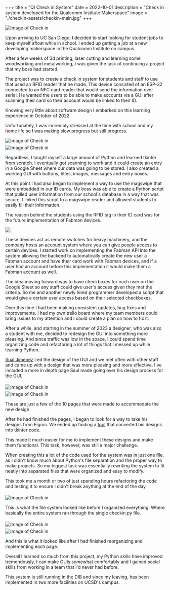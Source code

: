+++
title = "QI Check in System"
date = 2022-10-01
description = "Check in system developed for the Qualcomm Institute Makerspace"
image = "./checkin-assets/checkin-main.jpg"
+++

<img src="/yo.jpg" alt="Image of Check in" style="display: block; margin-left:auto; margin-right:auto"> 

Upon arriving to UC San Diego, I decided to start looking for student jobs to keep myself 
afloat while in school. I ended up getting a job at a new developing makerspace in the Qualcomm
Institute on campus.

After a few weeks of 3d printing, laser cutting and learning some woodworking and metalworking, I 
was given the task of continuing a project that my boss had started.

The project was to create a check in system for students and staff to use that used an RFID reader that 
he made. This device consisted of an ESP-32 connected to an NFC card reader that would send the information
over serial. He wanted the users to be able to make accounts via a GUI after scanning their card so their 
account would be linked to their ID.

Knowing very little about software design I embarked on this learning experience in October of 2022.

Unfortunately, I was incredibly stressed at the time with school and my home life so I was making slow progress
but still progress.

<img src="/og-main-page.jpg" alt="Image of Check in" style="display: block; margin-left:auto; margin-right:auto"> 

<img src="/og-no-account.jpg" alt="Image of Check in" style="display: block; margin-left:auto; margin-right:auto; padding-top: 5px"> 

Regardless, I taught myself a large amount of Python and learned tkinter from scratch. I eventually
got scanning to work and it could create an entry in a Google Sheet where our data was going to be stored.
I also created a working GUI with buttons, titles, images, messages and entry boxes.

At this point I had also began to implement a way to use the magswipe that were embedded in our ID cards.
My boss was able to create a Python script that pulled user information from our school's database in a way
that was secure. I linked this script to a magswipe reader and allowed students to easily fill their information.

The reason behind the students using the RFID tag in their ID card was for the future implementation of Fabman devices.

![](/fabman.jpg)

These devices act as remote switches for heavy machinery, and the company hosts an account system where you can give people 
access to certain devices. I started work on implementing the Fabman API into the system allowing the backend to automatically
create the new user a Fabman account and have their card work with Fabman devices, and if a user had an account before this implementation
it would make them a Fabman account as well.

The idea moving forward was to have checkboxes for each user on the Google Sheet so any staff could give user's access given they met the
criteria. So me and another newly hired programmer developed a script that would give a certain user access based on their selected checkboxes.

Over this time I had been making consistent updates, bug fixes and improvements. I had my own trello board where my team members could bring issues
to my attention and I could create a plan on how to fix it.

After a while, and starting in the summer of 2023 a designer, who was also a student with me, decided to redesign the GUI into something more pleasing.
And since traffic was low in the space, I could spend time organizing code and refactoring a lot of things that I messed up while learning Python.

[Sual Jimenez](https://sauljimenez.com/qualcomm-makerspace-check-in-overcomplicated) 
Led the design of the GUI and we met often with other staff and came up with a design that was more pleasing and more effective.
I've included a more in depth page Saul made going over his design process for the GUI.

<img src="/new-main.jpg" alt="Image of Check in" style="display: block; margin-left:auto; margin-right:auto; padding-top: 5px"> 
<img src="/new-account.jpg" alt="Image of Check in" style="display: block; margin-left:auto; margin-right:auto; padding-top: 5px"> 

These are just a few of the 10 pages that were made to accommodate the new design.

After he had finished the pages, I began to look for a way to take his designs from Figma. We ended up 
finding a [tool](https://github.com/Axorax/tkforge) that converted his designs into tkinter code.

This made it much easier for me to implement these designs and make them functional. This task, however, was
still a major challenge.

When creating this a lot of the code used for the system was in just one file, as I didn't know much about
Python's file separation and the proper way to make projects. So my biggest task was essentially 
rewriting the system to fit neatly into separated files that were organized and easy to modify.

This took me a month or two of just spending hours refactoring the code and testing it to ensure I didn't break anything
at the end of the day.


<img src="/og-github.jpg" alt="Image of Check in" style="display: block; margin-left:auto; margin-right:auto; padding-top: 5px"> 

This is what the file system looked like before I organized everything. Where basically the entire system ran
through the single checkin.py file.

<img src="/new-github-main.jpg" alt="Image of Check in" style="display: block; margin-left:auto; margin-right:auto; padding-top: 5px"> 
<img src="/new-github-src.png" alt="Image of Check in" style="display: block; margin-left:auto; margin-right:auto; padding-top: 5px"> 

And this is what it looked like after I had finished reorganizing and implementing each page.

Overall I learned so much from this project, my Python skills have improved tremendously, I can make GUIs
somewhat comfortably and I gained social skills from working in a team that I'd never had before.

This system is still running in the DIB and since my leaving, has been implemented in two more facilities
on UCSD's campus.
